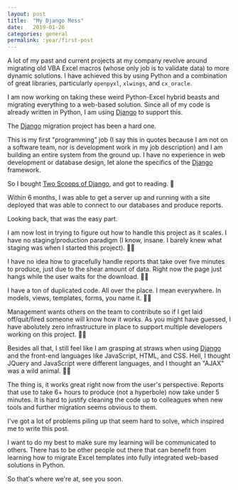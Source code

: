 ```yaml
---
layout: post
title:  "My Django Mess"
date:   2019-01-26
categories: general
permalink: :year/first-post
---
```


A lot of my past and current projects at my company revolve around migrating old VBA Excel macros (whose only job is to validate data) to more dynamic solutions. I have achieved this by using Python and a combination of great libraries, particularly `openpyxl`, `xlwings`, and `cx_oracle`.

I am now working on taking these weird Python-Excel hybrid beasts and migrating everything to a web-based solution. Since all of my code is already written in Python, I am using [Django][2] to support this.

The [Django][2] migration project has been a hard one. 

This is my first "programming" job (I say this in quotes because I am not on a software team, nor is development work in my job description) and I am building an entire system from the ground up. I have no experience in web development or database design, let alone the specifics of the [Django][2] framework.

So I bought [Two Scoops of Django][1], and got to reading. 🍨

Within 6 months, I was able to get a server up and running with a site deployed that was able to connect to our databases and produce reports. 

Looking back, that was the easy part.

I am now lost in trying to figure out how to handle this project as it scales. I have no staging/production paradigm (I know, insane. I barely knew what staging was when I started this project). 🤦‍♂

I have no idea how to gracefully handle reports that take over five minutes to produce, just due to the shear amount of data. Right now the page just hangs while the user waits for the download. 🤦‍♂

I have a ton of duplicated code. All over the place. I mean everywhere. In models, views, templates, forms, you name it. 🤦‍♂

Management wants others on the team to contribute so if I get laid off/quit/fired someone will know how it works. As you might have guessed, I have abolutely zero infrastructure in place to support multiple developers working on this project. 🤦‍♂

Besides all that, I still feel like I am grasping at straws when using [Django][2] and the front-end languages like JavaScript, HTML, and CSS. Hell, I thought JQuery and JavaScript were different languages, and I thought an "AJAX" was a wild animal. 🤦‍♂

The thing is, it works great right now from the user's perspective. Reports that use to take 6+ hours to produce (not a hyperbole) now take under 5 minutes. It is hard to justify cleaning the code up to colleagues when new tools and further migration seems obvious to them.

I've got a lot of problems piling up that seem hard to solve, which inspired me to write this post. 

I want to do my best to make sure my learning will be communicated to others. There has to be other people out there that can benefit from learning how to migrate Excel templates into fully integrated web-based solutions in Python. 

So that's where we're at, see you soon.




[1]: https://www.twoscoopspress.com/products/two-scoops-of-django-1-11
[2]: https://djangoproject.com
